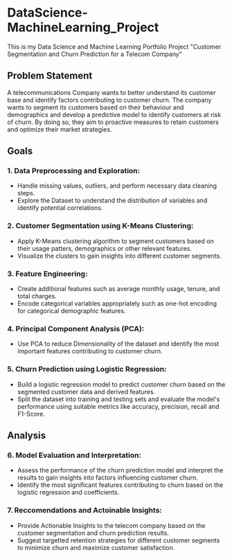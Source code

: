 # DataScience-MachineLearning_Project
This is my Data Science and Machine Learning Portfolio Project
"Customer Segmentation and Churn Prediction for a Telecom Company"

## Problem Statement
A telecommunications Company wants to better understand its customer base and identify factors contributing to customer churn. The company wants to segment its customers based on their behaviour and demographics and develop a predictive model to identify customers at risk of churn. By doing so, they aim to proactive measures to retain customers and optimize their market strategies.

## Goals
### 1. Data Preprocessing and Exploration:
- Handle missing values, outliers, and perform necessary data cleaning steps.
- Explore the Dataset to understand the distribution of variables and identify potential correlations.
### 2. Customer Segmentation using K-Means Clustering:
- Apply K-Means clustering algorithm to segment customers based on their usage patters, demographics or other relevant features.
- Visualize the clusters to gain insights into different customer segments.
### 3. Feature Engineering:
- Create additional features such as average monthly usage, tenure, and total charges.
- Encode categorical variables appropriately such as one-hot encoding for categorical demographic features.
### 4. Principal Component Analysis (PCA):
- Use PCA to reduce Dimensionality of the dataset and identify the most important features contributing to customer churn.
### 5. Churn Prediction using Logistic Regression:
- Build a logistic regression model to predict customer churn based on the segmented customer data and derived features.
- Split the dataset into training and testing sets and evaluate the model's performance using suitable metrics like accuracy, precision, recall and F1-Score.
## Analysis
### 6. Model Evaluation and Interpretation:
- Assess the performance of the churn prediction model and interpret the results to gain insights into factors influencing customer churn.
- Identify the most significant features contributing to churn based on the logistic regression and coefficients.
### 7. Reccomendations and Actoinable Insights:
- Provide Actionable Insights to the telecom company based on the customer segmentation and churn prediction results.
- Suggest targetted retention strategies for different customer segments to minimize churn and maximize customer satisfaction.